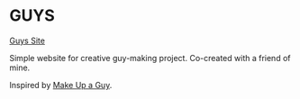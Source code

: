 # GUYS
[Guys Site](https://palmdrop.github.io/guys)

Simple website for creative guy-making project. Co-created with a friend of mine.

Inspired by [Make Up a Guy](https://twitter.com/makeupaguy).